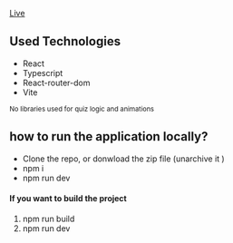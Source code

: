 [Live](https://quiz-7wqv-git-master-hardy333s-projects.vercel.app/)

## Used Technologies 
- React
- Typescript
- React-router-dom
- Vite

  
<small>No libraries used for quiz logic and animations</small>


## how to run the application locally?
- Clone the repo, or donwload the zip file (unarchive it )
- npm i
- npm run dev

#### If you want to build the project
1. npm run build
2. npm run dev
